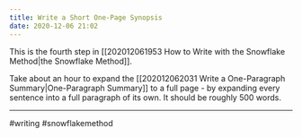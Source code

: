 ```yaml
---
title: Write a Short One-Page Synopsis
date: 2020-12-06 21:02
---
```


This is the fourth step in [[202012061953 How to Write with the Snowflake Method|the Snowflake Method]].

Take about an hour to expand the [[202012062031 Write a One-Paragraph Summary|One-Paragraph Summary]] to a full page - by expanding every sentence into a full paragraph of its own. It should be roughly 500 words.

---

#writing #snowflakemethod
